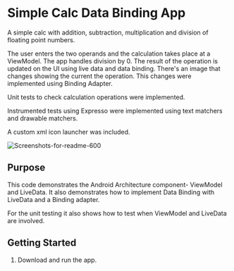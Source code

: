 Simple Calc Data Binding App
===================================

A simple calc with addition, subtraction, multiplication and division of floating point numbers.

The user enters the two operands and the calculation takes place at a ViewModel.
The app handles division by 0. 
The result of the operation is updated on the UI using live data and data binding.
There's an image that changes showing the current the operation. This changes were implemented using Binding Adapter.

Unit tests to check calculation operations were implemented.

Instrumented tests using Expresso were implemented using text matchers and drawable matchers. 

A custom xml icon launcher was included.

![Screenshots-for-readme-600](https://user-images.githubusercontent.com/96868937/179285723-911d5cac-2315-44cb-8013-840e4db57f48.jpg)


Purpose
--------------

This code demonstrates the Android Architecture component- ViewModel and LiveData.
It also demonstrates how to implement Data Binding with LiveData and a Binding adapter.

For the unit testing it also shows how to test when ViewModel and LiveData are involved.

Getting Started
---------------

1. Download and run the app.
